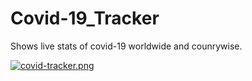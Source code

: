 # Covid-19_Tracker

Shows live stats of covid-19 worldwide and counrywise.


[![covid-tracker.png](https://i.postimg.cc/brNCYNYq/covid-tracker.png)](https://postimg.cc/ygtXvKSG)
